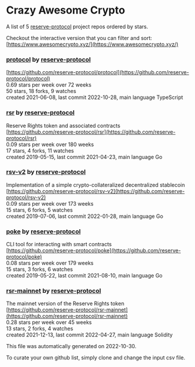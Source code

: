 # Crazy Awesome Crypto
A list of 5 [reserve-protocol](https://github.com/reserve-protocol) project repos ordered by stars.  

Checkout the interactive version that you can filter and sort: 
[https://www.awesomecrypto.xyz/](https://www.awesomecrypto.xyz/)  


### [protocol](https://github.com/reserve-protocol/protocol) by [reserve-protocol](https://github.com/reserve-protocol)  
  
[https://github.com/reserve-protocol/protocol](https://github.com/reserve-protocol/protocol)  
0.69 stars per week over 72 weeks  
50 stars, 18 forks, 9 watches  
created 2021-06-08, last commit 2022-10-28, main language TypeScript  


### [rsr](https://github.com/reserve-protocol/rsr) by [reserve-protocol](https://github.com/reserve-protocol)  
Reserve Rights token and associated contracts  
[https://github.com/reserve-protocol/rsr](https://github.com/reserve-protocol/rsr)  
0.09 stars per week over 180 weeks  
17 stars, 4 forks, 11 watches  
created 2019-05-15, last commit 2021-04-23, main language Go  


### [rsv-v2](https://github.com/reserve-protocol/rsv-v2) by [reserve-protocol](https://github.com/reserve-protocol)  
Implementation of a simple crypto-collateralized decentralized stablecoin  
[https://github.com/reserve-protocol/rsv-v2](https://github.com/reserve-protocol/rsv-v2)  
0.09 stars per week over 173 weeks  
15 stars, 6 forks, 5 watches  
created 2019-07-06, last commit 2022-01-28, main language Go  


### [poke](https://github.com/reserve-protocol/poke) by [reserve-protocol](https://github.com/reserve-protocol)  
CLI tool for interacting with smart contracts  
[https://github.com/reserve-protocol/poke](https://github.com/reserve-protocol/poke)  
0.08 stars per week over 179 weeks  
15 stars, 3 forks, 6 watches  
created 2019-05-22, last commit 2021-08-10, main language Go  


### [rsr-mainnet](https://github.com/reserve-protocol/rsr-mainnet) by [reserve-protocol](https://github.com/reserve-protocol)  
The mainnet version of the Reserve Rights token  
[https://github.com/reserve-protocol/rsr-mainnet](https://github.com/reserve-protocol/rsr-mainnet)  
0.28 stars per week over 45 weeks  
13 stars, 2 forks, 4 watches  
created 2021-12-13, last commit 2022-04-27, main language Solidity  


This file was automatically generated on 2022-10-30.  

To curate your own github list, simply clone and change the input csv file.  